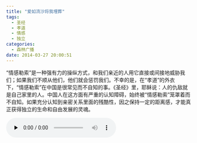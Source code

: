 ```yaml
---
title: "爱如流沙将我埋葬"
tags:
  - 圣经
  - 孝道
  - 情感
  - 独立
categories:
  - 森林广播
date: 2014-03-27 20:00:51
---
```


“情感勒索”是一种强有力的操纵方式，和我们亲近的人用它直接或间接地威胁我们；如果我们不顺从他们，他们就会惩罚我们。不幸的是，在“孝道”的外衣下，“情感勒索”在中国是很常见而不自知的事。《圣经》里，耶稣说：人的仇敌就是自己家里的人。中国人在这方面有严重的认知障碍，始终被“情感勒索”笼罩着而不自知。如果充分认知到亲密关系里面的残酷性，因之保持一定的距离感，才能真正获得独立的生命和自由发展的灵魂。   

<audio id="audio" controls="" preload="none">
  <source id="mp3" src="http://www.coletree.com/radio/coletree_radio_074.mp3">
</audio>